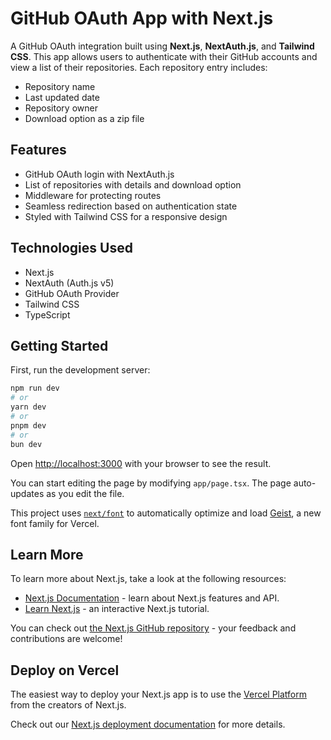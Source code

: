 # GitHub OAuth App with Next.js

A GitHub OAuth integration built using **Next.js**, **NextAuth.js**, and **Tailwind CSS**. This app allows users to authenticate with their GitHub accounts and view a list of their repositories. Each repository entry includes:
- Repository name
- Last updated date
- Repository owner
- Download option as a zip file

## Features
- GitHub OAuth login with NextAuth.js
- List of repositories with details and download option
- Middleware for protecting routes
- Seamless redirection based on authentication state
- Styled with Tailwind CSS for a responsive design

## Technologies Used
- Next.js
- NextAuth (Auth.js v5)
- GitHub OAuth Provider
- Tailwind CSS
- TypeScript

## Getting Started

First, run the development server:

```bash
npm run dev
# or
yarn dev
# or
pnpm dev
# or
bun dev
```

Open [http://localhost:3000](http://localhost:3000) with your browser to see the result.

You can start editing the page by modifying `app/page.tsx`. The page auto-updates as you edit the file.

This project uses [`next/font`](https://nextjs.org/docs/app/building-your-application/optimizing/fonts) to automatically optimize and load [Geist](https://vercel.com/font), a new font family for Vercel.

## Learn More

To learn more about Next.js, take a look at the following resources:

- [Next.js Documentation](https://nextjs.org/docs) - learn about Next.js features and API.
- [Learn Next.js](https://nextjs.org/learn) - an interactive Next.js tutorial.

You can check out [the Next.js GitHub repository](https://github.com/vercel/next.js) - your feedback and contributions are welcome!

## Deploy on Vercel

The easiest way to deploy your Next.js app is to use the [Vercel Platform](https://vercel.com/new?utm_medium=default-template&filter=next.js&utm_source=create-next-app&utm_campaign=create-next-app-readme) from the creators of Next.js.

Check out our [Next.js deployment documentation](https://nextjs.org/docs/app/building-your-application/deploying) for more details.
